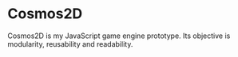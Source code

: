 Cosmos2D
========

Cosmos2D is my JavaScript game engine prototype. Its objective is modularity, reusability and readability.
